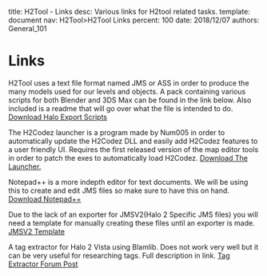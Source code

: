title:      H2Tool - Links
desc:       Various links for H2tool related tasks.
template:   document
nav:        H2Tool>H2Tool Links
percent:    100
date:       2018/12/07
authors:    General_101

# Links

H2Tool uses a text file format named JMS or ASS in order to produce the many models used for our levels and objects. A pack containing various scripts for both Blender and 3DS Max can be found in the link below. Also included is a readme that will go over what the file is intended to do.
[Download Halo Export Scripts](https://cdn.discordapp.com/attachments/434382924700319745/513670029221560350/Halo_Export.7z)

The H2Codez launcher is a program made by Num005 in order to automatically update the H2Codez DLL and easily add H2Codez features to a user friendly UI. Requires the first released version of the map editor tools in order to patch the exes to automatically load H2Codez.
[Download The Launcher.](https://ci.appveyor.com/api/projects/num0005/h2-toolkit-launcher/artifacts/Launcher/bin/Release/H2CodezLauncher.exe)

Notepad++ is a more indepth editor for text documents. We will be using this to create and edit JMS files so make sure to have this on hand.
[Download Notepad++](https://notepad-plus-plus.org/)

Due to the lack of an exporter for JMSV2(Halo 2 Specific JMS files) you will need a template for manually creating these files until an exporter is made.
[JMSV2 Template](https://pastebin.com/NmZEekp0)

A tag extractor for Halo 2 Vista using Blamlib. Does not work very well but it can be very useful for researching tags. Full description in link.
[Tag Extractor Forum Post](https://halo2.online/threads/tag-extractor-for-magical-doctor-wizard-researchers-only.2076/)